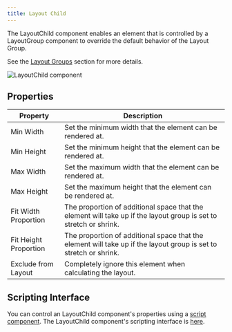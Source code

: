 ```yaml
---
title: Layout Child
---
```


The LayoutChild component enables an element that is controlled by a LayoutGroup component to override the default behavior of the Layout Group.

See the [Layout Groups][0] section for more details.

![LayoutChild component][1]

## Properties

| Property              | Description |
|-----------------------|-------------|
| Min Width             | Set the minimum width that the element can be rendered at. |
| Min Height            | Set the minimum height that the element can be rendered at. |
| Max Width             | Set the maximum width that the element can be rendered at. |
| Max Height            | Set the maximum height that the element can be rendered at. |
| Fit Width Proportion  | The proportion of additional space that the element will take up if the layout group is set to stretch or shrink. |
| Fit Height Proportion | The proportion of additional space that the element will take up if the layout group is set to stretch or shrink. |
| Exclude from Layout   | Completely ignore this element when calculating the layout. |

## Scripting Interface

You can control an LayoutChild component's properties using a [script component][2]. The LayoutChild component's scripting interface is [here][3].

[0]: /user-manual/user-interface/layout-groups
[1]: /images/user-manual/scenes/components/component-layoutchild.png
[2]: /user-manual/scenes/components/script
[3]: /api/pc.LayoutChildComponent.html
